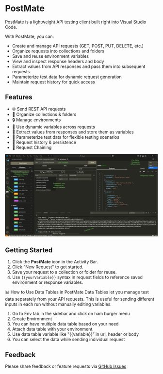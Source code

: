 # PostMate

PostMate is a lightweight API testing client built right into Visual Studio Code.

With PostMate, you can:
- Create and manage API requests (GET, POST, PUT, DELETE, etc.)
- Organize requests into collections and folders
- Save and reuse environment variables
- View and inspect response headers and body
- Extract values from API responses and pass them into subsequent requests
- Parameterize test data for dynamic request generation
- Maintain request history for quick access

## Features

- 🌐 Send REST API requests  
- 📁 Organize collections & folders  
- 🔒 Manage environments  
- 🔄 Use dynamic variables across requests  
- 🧪 Extract values from responses and store them as variables  
- 🧩 Parameterize test data for flexible testing scenarios  
- 💾 Request history & persistence 
- 🔗 Request Chaining 

![Demo Screenshot](https://raw.githubusercontent.com/shyyadav/mpostmate-docs/main/images/img.PNG)

## Getting Started

1. Click the **PostMate** icon in the Activity Bar.
2. Click "New Request" to get started.
3. Save your request to a collection or folder for reuse.
4. Use `{{yourVariable}}` syntax in request fields to reference saved environment or response variables.

📊 How to Use Data Tables in PostMate
Data Tables let you manage test data separately from your API requests. This is useful for sending different inputs in each run without manually editing variables.
1.	Go to Env tab in the sidebar and click on ham burger menu
2.	Create Environment 
3.	You can have multiple data table based on your need 
4.	Attach data table with your environment.
5.	Use data table variable like "{{variable}}” in url, header or body
6.	You can select the data while sending individual request


## Feedback

Please share feedback or feature requests via [GitHub Issues](https://github.com/shyyadav/mpostmate-docs/issues)
